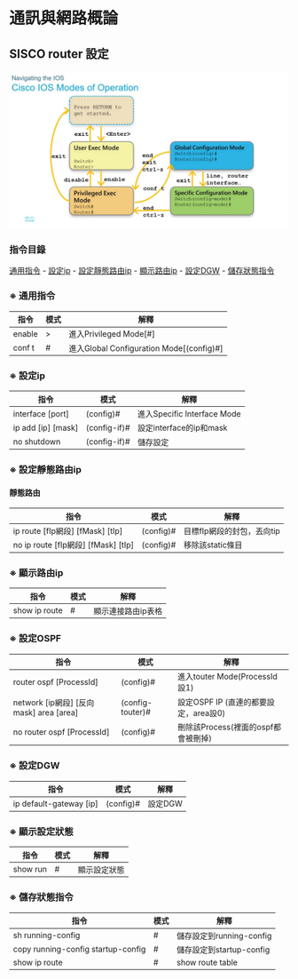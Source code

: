 # 通訊與網路概論


## SISCO router 設定
<img src="./img/img-1.png">

### 指令目錄
<a href="#user-content--通用指令">通用指令</a> - <a href="#user-content--設定ip">設定ip</a> - <a href="#user-content--設定靜態路由ip">設定靜態路由ip</a> - <a href="#user-content--顯示路由ip">顯示路由ip</a> - <a href="#user-content--設定DGW">設定DGW</a> - <a href="#user-content--儲存狀態指令">儲存狀態指令</a>

### ※ 通用指令
| 指令   | 模式 | 解釋                                     |
| ------ | ---- | ---------------------------------------- |
| enable | >    | 進入Privileged Mode[#]                   |
| conf t | #    | 進入Global Configuration Mode[(config)#] |

### ※ 設定ip
| 指令               | 模式         | 解釋                        |
| ------------------ | ------------ | --------------------------- |
| interface [port]   | (config)#    | 進入Specific Interface Mode |
| ip add [ip] [mask] | (config-if)# | 設定interface的ip和mask     |
| no shutdown        | (config-if)# | 儲存設定                    |

### ※ 設定靜態路由ip
#### 靜態路由
| 指令                                | 模式      | 解釋                       |
| ----------------------------------- | --------- | -------------------------- |
| ip route [fIp網段] [fMask] [tIp]    | (config)# | 目標fIp網段的封包，丟向tip |
| no ip route [fIp網段] [fMask] [tIp] | (config)# | 移除該static條目           |

### ※ 顯示路由ip
| 指令          | 模式 | 解釋               |
| ------------- | ---- | ------------------ |
| show ip route | #    | 顯示連接路由ip表格 |

### ※ 設定OSPF
| 指令                                    | 模式             | 解釋                                  |
| --------------------------------------- | ---------------- | ------------------------------------- |
| router ospf [ProcessId]                 | (config)#        | 進入touter Mode(ProcessId設1)         |
| network [ip網段] [反向mask] area [area] | (config-touter)# | 設定OSPF IP (直連的都要設定，area設0) |
| no router ospf [ProcessId]              | (config)#        | 刪除該Process(裡面的ospf都會被刪掉)   |

### ※ 設定DGW
| 指令                    | 模式      | 解釋    |
| ----------------------- | --------- | ------- |
| ip default-gateway [ip] | (config)# | 設定DGW |

### ※ 顯示設定狀態
| 指令     | 模式 | 解釋         |
| -------- | ---- | ------------ |
| show run | #    | 顯示設定狀態 |

### ※ 儲存狀態指令
| 指令                               | 模式 | 解釋                     |
| ---------------------------------- | ---- | ------------------------ |
| sh running-config                  | #    | 儲存設定到running-config |
| copy running-config startup-config | #    | 儲存設定到startup-config |
| show ip route                      | #    | show route table         |